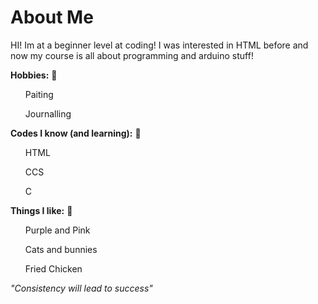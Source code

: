# About Me

HI! Im at a beginner level at coding! I was interested in HTML before and now my course is all about programming and arduino stuff!

**Hobbies:** 🥰
<ul>Paiting</ul>
<ul>Journalling</ul>

**Codes I know (and learning):** 🥳
<ul> HTML </ul>
<ul> CCS</ul>
<ul> C</ul>

**Things I like:** 🫶
<ul> Purple and Pink</ul>
<ul> Cats and bunnies</ul>
<ul> Fried Chicken</ul>

*"Consistency will lead to success"*

